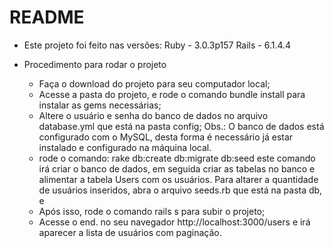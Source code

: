 # README

* Este projeto foi feito nas versões:
Ruby - 3.0.3p157
Rails - 6.1.4.4

* Procedimento para rodar o projeto
  * Faça o download do projeto para seu computador local;
  * Acesse a pasta do projeto, e rode o comando bundle install para instalar as gems necessárias;
  * Altere o usuário e senha do banco de dados no arquivo database.yml que está na pasta config;
    Obs.: O banco de dados está configurado com o MySQL, desta forma é necessário já estar instalado e configurado na máquina local.
  * rode o comando: rake db:create db:migrate db:seed
    este comando irá criar o banco de dados, em seguida criar as tabelas no banco e alimentar a tabela Users com os usuários. Para altarer a quantidade de usuários inseridos, abra o arquivo seeds.rb que está na pasta db, e 
  * Após isso, rode o comando rails s para subir o projeto;
  * Acesse o end. no seu navegador http://localhost:3000/users e irá aparecer a lista de usuários com paginação. 
  